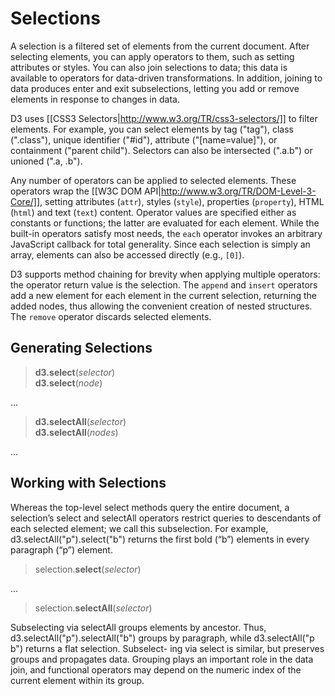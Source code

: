 # Selections

A selection is a filtered set of elements from the current document. After selecting elements, you can apply operators to them, such as setting attributes or styles. You can also join selections to data; this data is available to operators for data-driven transformations. In addition, joining to data produces enter and exit subselections, letting you add or remove elements in response to changes in data.

D3 uses [[CSS3 Selectors|http://www.w3.org/TR/css3-selectors/]] to filter elements. For example, you can select elements by tag ("tag"), class (".class"), unique identifier ("#id"), attribute ("[name=value]"), or containment ("parent child"). Selectors can also be intersected (".a.b") or unioned (".a, .b").

Any number of operators can be applied to selected elements. These operators wrap the [[W3C DOM API|http://www.w3.org/TR/DOM-Level-3-Core/]], setting attributes (`attr`), styles (`style`), properties (`property`), HTML (`html`) and text (`text`) content. Operator values are specified either as constants or functions; the latter are evaluated for each element. While the built-in operators satisfy most needs, the `each` operator invokes an arbitrary JavaScript callback for total generality. Since each selection is simply an array, elements can also be accessed directly (e.g., `[0]`).

D3 supports method chaining for brevity when applying multiple operators: the operator return value is the selection. The `append` and `insert` operators add a new element for each element in the current selection, returning the added nodes, thus allowing the convenient creation of nested structures. The `remove` operator discards selected elements.

## Generating Selections

> <b>d3.select</b>(<i>selector</i>) <a name="d3_select"></a><br>
> <b>d3.select</b>(<i>node</i>)

…

> <b>d3.selectAll</b>(<i>selector</i>) <a name="d3_selectAll"></a><br>
> <b>d3.selectAll</b>(<i>nodes</i>)

…

## Working with Selections

Whereas the top-level select methods query the entire document, a selection’s select and selectAll operators restrict queries to descendants of each selected element; we call this subselection. For example, d3.selectAll("p").select("b") returns the first bold (“b”) elements in every paragraph (“p”) element.

> selection.<b>select</b>(<i>selector</i>)

…

> selection.<b>selectAll</b>(<i>selector</i>)

Subselecting via selectAll groups elements by ancestor. Thus, d3.selectAll("p").selectAll("b") groups by paragraph, while d3.selectAll("p b") returns a flat selection. Subselect- ing via select is similar, but preserves groups and propagates data. Grouping plays an important role in the data join, and functional operators may depend on the numeric index of the current element within its group.
